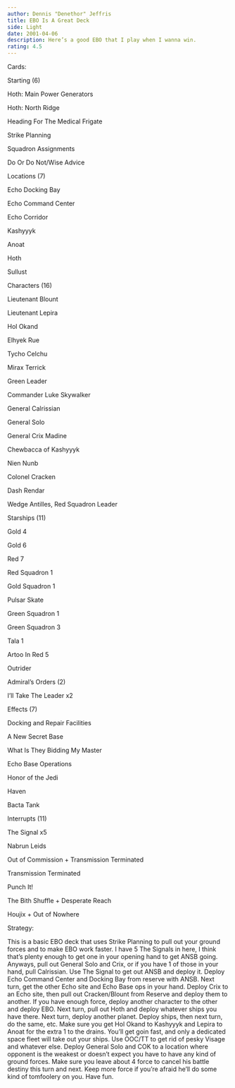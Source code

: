 ```yaml
---
author: Dennis "Denethor" Jeffris
title: EBO Is A Great Deck
side: Light
date: 2001-04-06
description: Here’s a good EBO that I play when I wanna win.
rating: 4.5
---
```

Cards: 

Starting (6)

Hoth: Main Power Generators
Hoth: North Ridge
Heading For The Medical Frigate
Strike Planning
Squadron Assignments
Do Or Do Not/Wise Advice

Locations (7)

Echo Docking Bay
Echo Command Center
Echo Corridor
Kashyyyk
Anoat
Hoth
Sullust

Characters (16)

Lieutenant Blount
Lieutenant Lepira
Hol Okand
Elhyek Rue
Tycho Celchu
Mirax Terrick
Green Leader
Commander Luke Skywalker
General Calrissian
General Solo
General Crix Madine
Chewbacca of Kashyyyk
Nien Nunb
Colonel Cracken
Dash Rendar
Wedge Antilles, Red Squadron Leader

Starships (11)

Gold 4
Gold 6
Red 7
Red Squadron 1
Gold Squadron 1
Pulsar Skate
Green Squadron 1
Green Squadron 3
Tala 1
Artoo In Red 5
Outrider

Admiral’s Orders (2)

I’ll Take The Leader x2

Effects (7)

Docking and Repair Facilities
A New Secret Base
What Is They Bidding My Master
Echo Base Operations
Honor of the Jedi
Haven
Bacta Tank

Interrupts (11)

The Signal x5
Nabrun Leids
Out of Commission + Transmission Terminated
Transmission Terminated
Punch It!
The Bith Shuffle + Desperate Reach
Houjix + Out of Nowhere 

Strategy: 

This is a basic EBO deck that uses Strike Planning to pull out your ground forces and to make EBO work faster.  I have 5 The Signals in here, I think that’s plenty enough to get one in your opening hand to get ANSB going.  Anyways, pull out General Solo and Crix, or if you have 1 of those in your hand, pull Calrissian.  Use The Signal to get out ANSB and deploy it.  Deploy Echo Command Center and Docking Bay from reserve with ANSB.  Next turn, get the other Echo site and Echo Base ops in your hand.  Deploy Crix to an Echo site, then pull out Cracken/Blount from Reserve and deploy them to another.  If you have enough force, deploy another character to the other and deploy EBO.  Next turn, pull out Hoth and deploy whatever ships you have there.  Next turn, deploy another planet.  Deploy ships, then next turn, do the same, etc.  Make sure you get Hol Okand to Kashyyyk and Lepira to Anoat for the extra 1 to the drains.  You’ll get goin fast, and only a dedicated space fleet will take out your ships.  Use OOC/TT to get rid of pesky Visage and whatever else.  Deploy General Solo and COK to a location where opponent is the weakest or doesn’t expect you have to have any kind of ground forces.  Make sure you leave about 4 force to cancel his battle destiny this turn and next.  Keep more force if you’re afraid he’ll do some kind of tomfoolery on you.  Have fun. 